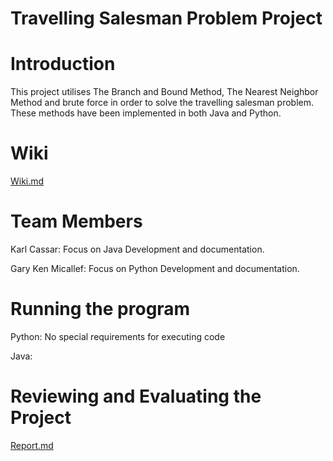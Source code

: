 # Travelling Salesman Problem Project

# Introduction
This project utilises The Branch and Bound Method, The Nearest Neighbor Method and brute force in order to solve the travelling salesman problem. These methods have been implemented in both Java and Python.

# Wiki
[Wiki.md](https://github.com/CIS1221-2023-2024/A4-TSP/blob/main/Wiki.md)

# Team Members
Karl Cassar: Focus on Java Development and documentation.

Gary Ken Micallef: Focus on Python Development and documentation.

# Running the program
Python: No special requirements for executing code

Java:

# Reviewing and Evaluating the Project
[Report.md](https://github.com/CIS1221-2023-2024/A4-TSP/blob/main/Report.md)
